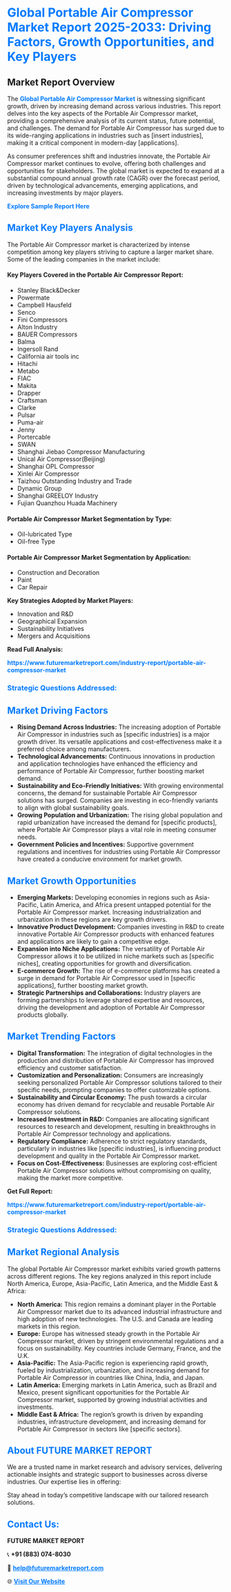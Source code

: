 <h1 style="color: #007BFF;">Global Portable Air Compressor Market Report 2025-2033: Driving Factors, Growth Opportunities, and Key Players</h1>

<section id="overview">
<h2>Market Report Overview</h2>
<p>The <a href="https://www.futuremarketreport.com/industry-report/portable-air-compressor-market" style="color: #007BFF; text-decoration: none;"><strong>Global Portable Air Compressor Market</strong></a> is witnessing significant growth, driven by increasing demand across various industries. This report delves into the key aspects of the Portable Air Compressor market, providing a comprehensive analysis of its current status, future potential, and challenges. The demand for Portable Air Compressor has surged due to its wide-ranging applications in industries such as [insert industries], making it a critical component in modern-day [applications].</p>
<p>As consumer preferences shift and industries innovate, the Portable Air Compressor market continues to evolve, offering both challenges and opportunities for stakeholders. The global market is expected to expand at a substantial compound annual growth rate (CAGR) over the forecast period, driven by technological advancements, emerging applications, and increasing investments by major players.</p>
</section>

<section id="overview">
<p><a href="https://www.futuremarketreport.com/request-sample/reportId=40833" style="color: #007BFF; text-decoration: none;"><strong>Explore Sample Report Here</strong></a></p>
</section>

<section id="key-players">
<h2 style="color: #007BFF;">Market Key Players Analysis</h2>
<p>The Portable Air Compressor market is characterized by intense competition among key players striving to capture a larger market share. Some of the leading companies in the market include:</p>
<h4>Key Players Covered in the Portable Air Compressor Report:</h4>
<ul><li>Stanley Black&amp;Decker</li><li>Powermate</li><li>Campbell Hausfeld</li><li>Senco</li><li>Fini Compressors</li><li>Alton Industry</li><li>BAUER Compressors</li><li>Balma</li><li>Ingersoll Rand</li><li>California air tools inc</li><li>Hitachi</li><li>Metabo</li><li>FIAC</li><li>Makita</li><li>Drapper</li><li>Craftsman</li><li>Clarke</li><li>Pulsar</li><li>Puma-air</li><li>Jenny</li><li>Portercable</li><li>SWAN</li><li>Shanghai Jiebao Compressor Manufacturing</li><li>Unical Air Compressor(Beijing)</li><li>Shanghai OPL Compressor</li><li>Xinlei Air Compressor</li><li>Taizhou Outstanding Industry and Trade</li><li>Dynamic Group</li><li>Shanghai GREELOY Industry</li><li>Fujian Quanzhou Huada Machinery</li></ul>
<h4>Portable Air Compressor Market Segmentation by Type:</h4>
<ul><li>Oil-lubricated Type</li><li>Oil-free Type</li></ul>

<h4>Portable Air Compressor Market Segmentation by Application:</h4>
<ul><li>Construction and Decoration</li><li>Paint</li><li>Car Repair</li></ul>
<p><strong>Key Strategies Adopted by Market Players:</strong></p>
<ul>
<li>Innovation and R&D</li>
<li>Geographical Expansion</li>
<li>Sustainability Initiatives</li>
<li>Mergers and Acquisitions</li>
</ul>
</section>

<section>
<p><strong>Read Full Analysis: </strong></p><a href="https://www.futuremarketreport.com/industry-report/portable-air-compressor-market" style="color: #007BFF; text-decoration: none;"><strong>https://www.futuremarketreport.com/industry-report/portable-air-compressor-market</strong></a>
<h3 style="color: #007BFF;">Strategic Questions Addressed:</h3>
</section>

<section id="driving-factors">
<h2 style="color: #007BFF;">Market Driving Factors</h2>
<ul>
<li><strong>Rising Demand Across Industries:</strong> The increasing adoption of Portable Air Compressor in industries such as [specific industries] is a major growth driver. Its versatile applications and cost-effectiveness make it a preferred choice among manufacturers.</li>
<li><strong>Technological Advancements:</strong> Continuous innovations in production and application technologies have enhanced the efficiency and performance of Portable Air Compressor, further boosting market demand.</li>
<li><strong>Sustainability and Eco-Friendly Initiatives:</strong> With growing environmental concerns, the demand for sustainable Portable Air Compressor solutions has surged. Companies are investing in eco-friendly variants to align with global sustainability goals.</li>
<li><strong>Growing Population and Urbanization:</strong> The rising global population and rapid urbanization have increased the demand for [specific products], where Portable Air Compressor plays a vital role in meeting consumer needs.</li>
<li><strong>Government Policies and Incentives:</strong> Supportive government regulations and incentives for industries using Portable Air Compressor have created a conducive environment for market growth.</li>
</ul>
</section>

<section id="growth-opportunities">
<h2 style="color: #007BFF;">Market Growth Opportunities</h2>
<ul>
<li><strong>Emerging Markets:</strong> Developing economies in regions such as Asia-Pacific, Latin America, and Africa present untapped potential for the Portable Air Compressor market. Increasing industrialization and urbanization in these regions are key growth drivers.</li>
<li><strong>Innovative Product Development:</strong> Companies investing in R&D to create innovative Portable Air Compressor products with enhanced features and applications are likely to gain a competitive edge.</li>
<li><strong>Expansion into Niche Applications:</strong> The versatility of Portable Air Compressor allows it to be utilized in niche markets such as [specific niches], creating opportunities for growth and diversification.</li>
<li><strong>E-commerce Growth:</strong> The rise of e-commerce platforms has created a surge in demand for Portable Air Compressor used in [specific applications], further boosting market growth.</li>
<li><strong>Strategic Partnerships and Collaborations:</strong> Industry players are forming partnerships to leverage shared expertise and resources, driving the development and adoption of Portable Air Compressor products globally.</li>
</ul>
</section>

<section id="trending-factors">
<h2 style="color: #007BFF;">Market Trending Factors</h2>
<ul>
<li><strong>Digital Transformation:</strong> The integration of digital technologies in the production and distribution of Portable Air Compressor has improved efficiency and customer satisfaction.</li>
<li><strong>Customization and Personalization:</strong> Consumers are increasingly seeking personalized Portable Air Compressor solutions tailored to their specific needs, prompting companies to offer customizable options.</li>
<li><strong>Sustainability and Circular Economy:</strong> The push towards a circular economy has driven demand for recyclable and reusable Portable Air Compressor solutions.</li>
<li><strong>Increased Investment in R&D:</strong> Companies are allocating significant resources to research and development, resulting in breakthroughs in Portable Air Compressor technology and applications.</li>
<li><strong>Regulatory Compliance:</strong> Adherence to strict regulatory standards, particularly in industries like [specific industries], is influencing product development and quality in the Portable Air Compressor market.</li>
<li><strong>Focus on Cost-Effectiveness:</strong> Businesses are exploring cost-efficient Portable Air Compressor solutions without compromising on quality, making the market more competitive.</li>
</ul>
</section>

<section>
<p><strong>Get Full Report: </strong></p><a href="https://www.futuremarketreport.com/industry-report/portable-air-compressor-market" style="color: #007BFF; text-decoration: none;"><strong>https://www.futuremarketreport.com/industry-report/portable-air-compressor-market</strong></a>
<h3 style="color: #007BFF;">Strategic Questions Addressed:</h3>
</section>


<section id="regional-analysis">
<h2 style="color: #007BFF;">Market Regional Analysis</h2>
<p>The global Portable Air Compressor market exhibits varied growth patterns across different regions. The key regions analyzed in this report include North America, Europe, Asia-Pacific, Latin America, and the Middle East & Africa:</p>
<ul>
<li><strong>North America:</strong> This region remains a dominant player in the Portable Air Compressor market due to its advanced industrial infrastructure and high adoption of new technologies. The U.S. and Canada are leading markets in this region.</li>
<li><strong>Europe:</strong> Europe has witnessed steady growth in the Portable Air Compressor market, driven by stringent environmental regulations and a focus on sustainability. Key countries include Germany, France, and the U.K.</li>
<li><strong>Asia-Pacific:</strong> The Asia-Pacific region is experiencing rapid growth, fueled by industrialization, urbanization, and increasing demand for Portable Air Compressor in countries like China, India, and Japan.</li>
<li><strong>Latin America:</strong> Emerging markets in Latin America, such as Brazil and Mexico, present significant opportunities for the Portable Air Compressor market, supported by growing industrial activities and investments.</li>
<li><strong>Middle East & Africa:</strong> The region’s growth is driven by expanding industries, infrastructure development, and increasing demand for Portable Air Compressor in sectors like [specific sectors].</li>
</ul>
</section>

<footer>
<h2 style="color: #007BFF;">About FUTURE MARKET REPORT</h2>
<p>We are a trusted name in market research and advisory services, delivering actionable insights and strategic support to businesses across diverse industries. Our expertise lies in offering:</p>

<p>Stay ahead in today’s competitive landscape with our tailored research solutions.</p>

<h2 style="color: #007BFF;">Contact Us:</h2>
<p><strong>FUTURE MARKET REPORT</strong></p>
<p>📞 <strong>+91 (883) 074-8030</strong></p>
<p>📧 <strong><a href="mailto:help@futuremarketreport.com" style="color: #007BFF;">help@futuremarketreport.com</a></strong></p>
<p>🌐 <strong><a href="https://www.futuremarketreport.com/" style="color: #007BFF;">Visit Our Website</a></strong></p>
</footer>